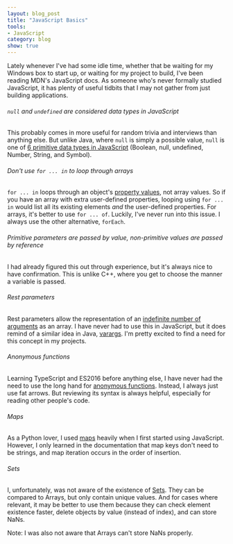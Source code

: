 ```yaml
---
layout: blog_post
title: "JavaScript Basics"
tools: 
- JavaScript
category: blog
show: true
---
```


Lately whenever I've had some idle time, 
whether that be waiting for my Windows box to start up, 
or waiting for my project to build, 
I've been reading MDN's JavaScript docs. 
As someone who's never formally studied JavaScript, 
it has plenty of useful tidbits that I may not gather from just building applications. 

<h6><code>null</code> and <code>undefined</code> are considered data types in JavaScript</h6>

<p>
This probably comes in more useful for random trivia and interviews than anything else. 
But unlike Java, where 
<code>null</code> is simply a possible value, 
<code>null</code> is one of 
<a href="https://developer.mozilla.org/en-US/docs/Web/JavaScript/Guide/Grammar_and_Types#Data_structures_and_types">6 primitive data types in JavaScript</a> 
(Boolean, null, undefined, Number, String, and Symbol).
</p>

<h6>Don't use <code>for ... in</code> to loop through arrays</h6>
<p>
<code>for ... in</code> loops through an object's 
<a href="https://developer.mozilla.org/en-US/docs/Web/JavaScript/Guide/Loops_and_iteration#for...in_statement">property values</a>, 
not array values. 
So if you have an array with extra user-defined properties, 
looping using 
<code>for ... in</code> would list all its existing elements 
<i>and</i> the user-defined properties. 
For arrays, it's better to use 
<code>for ... of</code>. 
Luckily, I've never run into this issue. 
I always use the other alternative, <code>forEach</code>.

<h6>Primitive parameters are passed by value, non-primitive values are passed by reference</h6>
<p>
I had already figured this out through experience, 
but it's always nice to have confirmation. 
This is unlike C++, where you get to choose the manner a variable is passed.
</p>

<h6>Rest parameters</h6>
<p>
Rest parameters allow the representation of an 
<a href="https://developer.mozilla.org/en-US/docs/Web/JavaScript/Guide/Functions#Rest_parameters">indefinite number of arguments</a> 
as an array. 
I have never had to use this in JavaScript, 
but it does remind of a similar idea in Java, 
<a href="https://docs.oracle.com/javase/1.5.0/docs/guide/language/varargs.html">varargs</a>. 
I'm pretty excited to find a need for this concept in my projects. 
</p>

<h6>Anonymous functions</h6>
<p>
Learning TypeScript and ES2016 before anything else, 
I have never had the need to use the long hand for 
<a href="https://developer.mozilla.org/en-US/docs/Web/JavaScript/Guide/Functions#Arrow_functions">anonymous functions</a>. 
Instead, I always just use fat arrows. 
But reviewing its syntax is always helpful, 
especially for reading other people's code. 
</p>

<h6>Maps</h6>
<p>
As a Python lover, I used 
<a href="https://developer.mozilla.org/en-US/docs/Web/JavaScript/Guide/Keyed_collections#Map_object">maps</a> 
heavily when I first started using JavaScript. 
However, I only learned in the documentation that 
map keys don't need to be strings, 
and map iteration occurs in the order of insertion. 
</p>

<h6>Sets</h6>
<p>
I, unfortunately, was not aware of the existence of 
<a href="https://developer.mozilla.org/en-US/docs/Web/JavaScript/Guide/Keyed_collections#Set_object">Sets</a>. 
They can be compared to Arrays, but only contain unique values. 
And for cases where relevant, it may be better to use them because 
they can check element existence faster, 
delete objects by value (instead of index), 
and can store NaNs. 
</p>

<p>
Note: I was also not aware that Arrays can't store NaNs properly.
</p>
